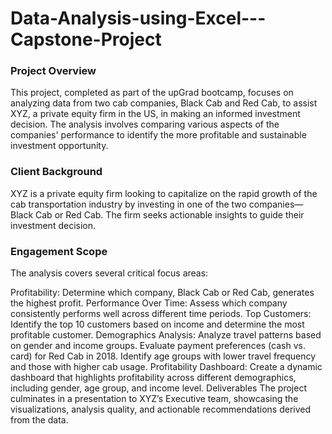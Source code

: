 # Data-Analysis-using-Excel---Capstone-Project

### Project Overview
This project, completed as part of the upGrad bootcamp, focuses on analyzing data from two cab companies, Black Cab and Red Cab, to assist XYZ, a private equity firm in the US, in making an informed investment decision. The analysis involves comparing various aspects of the companies' performance to identify the more profitable and sustainable investment opportunity.

### Client Background
XYZ is a private equity firm looking to capitalize on the rapid growth of the cab transportation industry by investing in one of the two companies—Black Cab or Red Cab. The firm seeks actionable insights to guide their investment decision.

### Engagement Scope
The analysis covers several critical focus areas:

Profitability: Determine which company, Black Cab or Red Cab, generates the highest profit.
Performance Over Time: Assess which company consistently performs well across different time periods.
Top Customers: Identify the top 10 customers based on income and determine the most profitable customer.
Demographics Analysis:
Analyze travel patterns based on gender and income groups.
Evaluate payment preferences (cash vs. card) for Red Cab in 2018.
Identify age groups with lower travel frequency and those with higher cab usage.
Profitability Dashboard: Create a dynamic dashboard that highlights profitability across different demographics, including gender, age group, and income level.
Deliverables
The project culminates in a presentation to XYZ’s Executive team, showcasing the visualizations, analysis quality, and actionable recommendations derived from the data.
